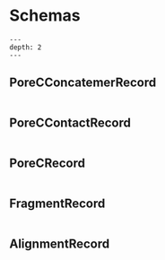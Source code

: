 # Schemas

```{contents}
---
depth: 2
---
```

## PoreCConcatemerRecord

```{jsonschema} ./schemas.json#/definitions/PoreCConcatemerRecord

```

## PoreCContactRecord

```{jsonschema} ./schemas.json#/definitions/PoreCContactRecord

```

## PoreCRecord

```{jsonschema} ./schemas.json#/definitions/PoreCRecord

```

## FragmentRecord

```{jsonschema} ./schemas.json#/definitions/FragmentRecord

```

## AlignmentRecord

```{jsonschema} ./schemas.json#/definitions/AlignmentRecord

```
